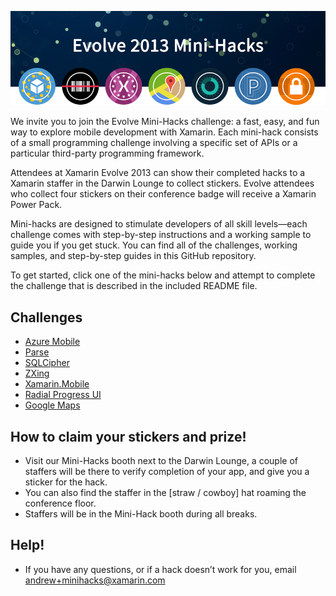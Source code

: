 ![Evolve 2013 Mini-Hacks](header.png)

We invite you to join the Evolve Mini-Hacks challenge: a fast, easy, and fun way to explore mobile development with Xamarin. Each mini-hack consists of a small programming challenge involving a specific set of APIs or a particular third-party programming framework. 

Attendees at Xamarin Evolve 2013 can show their completed hacks to a Xamarin staffer in the Darwin Lounge to collect stickers. Evolve attendees who collect four stickers on their conference badge will receive a Xamarin Power Pack.

Mini-hacks are designed to stimulate developers of all skill levels—each challenge comes with step-by-step instructions and a working sample to guide you if you get stuck. You can find all of the challenges, working samples, and step-by-step guides in this GitHub repository.

To get started, click one of the mini-hacks below and attempt  to complete the challenge that is described in the included README file.

## Challenges

* [Azure Mobile](https://github.com/xamarin/mini-hacks/tree/master/WindowsAzure)
* [Parse](https://github.com/xamarin/mini-hacks/tree/master/Parse)
* [SQLCipher](https://github.com/xamarin/mini-hacks/tree/master/SQLCipher)
* [ZXing](https://github.com/xamarin/mini-hacks/tree/master/QRScanner)
* [Xamarin.Mobile](https://github.com/xamarin/mini-hacks/tree/master/XamarinMobile)
* [Radial Progress UI](https://github.com/xamarin/mini-hacks/tree/master/RadialProgress)
* [Google Maps](https://github.com/xamarin/GoogleMaps)

## How to claim your stickers and prize!
* Visit our Mini-Hacks booth next to the Darwin Lounge, a couple of staffers will be there to verify completion of your app, and give you a sticker for the hack.
* You can also find the staffer in the [straw / cowboy] hat roaming the conference floor. 
* Staffers will be in the Mini-Hack booth during all breaks. 

## Help!
* If you have any questions, or if a hack doesn’t work for you, email andrew+minihacks@xamarin.com 


